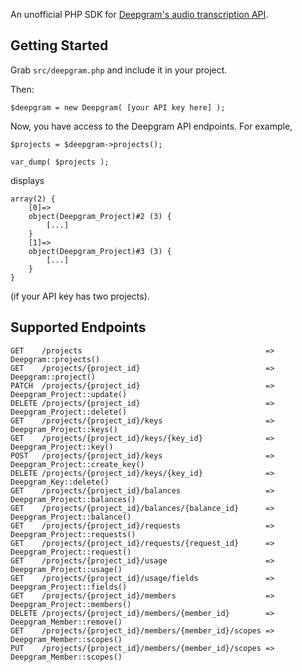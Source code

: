 An unofficial PHP SDK for [Deepgram's audio transcription API](https://developers.deepgram.com/api-reference/).

Getting Started
---------------
Grab `src/deepgram.php` and include it in your project.

Then:

```
$deepgram = new Deepgram( [your API key here] );
```

Now, you have access to the Deepgram API endpoints. For example,

```
$projects = $deepgram->projects();

var_dump( $projects );
```

displays

```
array(2) {
	[0]=>
	object(Deepgram_Project)#2 (3) {
		[...]
	}
	[1]=>
	object(Deepgram_Project)#3 (3) {
		[...]
	}
}
```

(if your API key has two projects).

Supported Endpoints
-------------------

```
GET    /projects                                         => Deepgram::projects()
GET    /projects/{project_id}                            => Deepgram::project()
PATCH  /projects/{project_id}                            => Deepgram_Project::update()
DELETE /projects/{project_id}                            => Deepgram_Project::delete()
GET    /projects/{project_id}/keys                       => Deepgram_Project::keys()
GET    /projects/{project_id}/keys/{key_id}              => Deepgram_Project::key()
POST   /projects/{project_id}/keys                       => Deepgram_Project::create_key()
DELETE /projects/{project_id}/keys/{key_id}              => Deepgram_Key::delete()
GET    /projects/{project_id}/balances                   => Deepgram_Project::balances()
GET    /projects/{project_id}/balances/{balance_id}      => Deepgram_Project::balance()
GET    /projects/{project_id}/requests                   => Deepgram_Project::requests()
GET    /projects/{project_id}/requests/{request_id}      => Deepgram_Project::request()
GET    /projects/{project_id}/usage                      => Deepgram_Project::usage()
GET    /projects/{project_id}/usage/fields               => Deepgram_Project::fields()
GET    /projects/{project_id}/members                    => Deepgram_Project::members()
DELETE /projects/{project_id}/members/{member_id}        => Deepgram_Member::remove()
GET    /projects/{project_id}/members/{member_id}/scopes => Deepgram_Member::scopes()
PUT    /projects/{project_id}/members/{member_id}/scopes => Deepgram_Member::scopes()
```